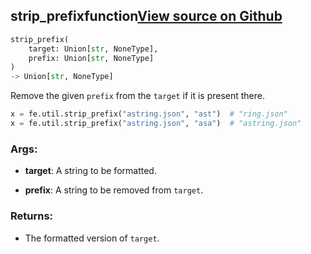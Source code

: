 ## strip_prefix<span class="tag">function</span><a class="sourcelink" href=https://github.com/fastestimator/fastestimator/blob/r1.1/fastestimator/util/util.py/#L345-L365>View source on Github</a>
```python
strip_prefix(
	target: Union[str, NoneType],
	prefix: Union[str, NoneType]
)
-> Union[str, NoneType]
```
Remove the given `prefix` from the `target` if it is present there.

```python
x = fe.util.strip_prefix("astring.json", "ast")  # "ring.json"
x = fe.util.strip_prefix("astring.json", "asa")  # "astring.json"
```


<h3>Args:</h3>


* **target**: A string to be formatted.

* **prefix**: A string to be removed from `target`. 

<h3>Returns:</h3>

<ul class="return-block"><li>    The formatted version of <code>target</code>.</li></ul>

